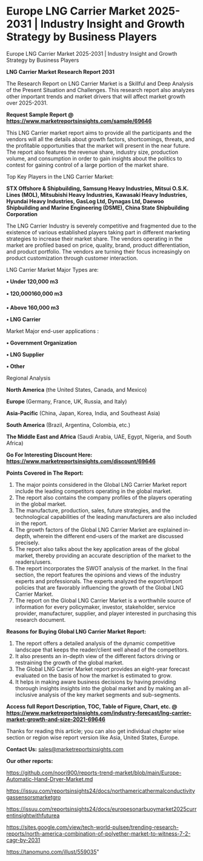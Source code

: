 # Europe LNG Carrier Market 2025-2031 | Industry Insight and Growth Strategy by Business Players
Europe LNG Carrier Market 2025-2031 | Industry Insight and Growth Strategy by Business Players

<strong>LNG Carrier Market Research Report 2031</strong>

The Research Report on LNG Carrier Market is a Skillful and Deep Analysis of the Present Situation and Challenges. This research report also analyzes other important trends and market drivers that will affect market growth over 2025-2031.

<strong>Request Sample Report @ <a href=https://www.marketreportsinsights.com/sample/69646>https://www.marketreportsinsights.com/sample/69646</a></strong>

This LNG Carrier market report aims to provide all the participants and the vendors will all the details about growth factors, shortcomings, threats, and the profitable opportunities that the market will present in the near future. The report also features the revenue share, industry size, production volume, and consumption in order to gain insights about the politics to contest for gaining control of a large portion of the market share.

Top Key Players in the LNG Carrier Market:

<strong>STX Offshore & Shipbuilding, Samsung Heavy Industries, Mitsui O.S.K. Lines (MOL), Mitsubishi Heavy Industries, Kawasaki Heavy Industries, Hyundai Heavy Industries, GasLog Ltd, Dynagas Ltd, Daewoo Shipbuilding and Marine Engineering (DSME), China State Shipbuilding Corporation</strong>

The LNG Carrier Industry is severely competitive and fragmented due to the existence of various established players taking part in different marketing strategies to increase their market share. The vendors operating in the market are profiled based on price, quality, brand, product differentiation, and product portfolio. The vendors are turning their focus increasingly on product customization through customer interaction.

LNG Carrier Market Major Types are:

<strong>• Under 120,000 m3

• 120,000160,000 m3

• Above 160,000 m3

• LNG Carrier</strong>

Market Major end-user applications :

<strong>• Government Organization

• LNG Supplier

• Other</strong>

Regional Analysis

</u><strong><b>North America</b></strong> (the United States, Canada, and Mexico)

<strong><b>Europe </b></strong>(Germany, France, UK, Russia, and Italy)

<strong><b>Asia-Pacific</b></strong> (China, Japan, Korea, India, and Southeast Asia)

<strong><b>South America</b></strong> (Brazil, Argentina, Colombia, etc.)

<strong><b>The Middle East and Africa</b></strong> (Saudi Arabia, UAE, Egypt, Nigeria, and South Africa)

<strong>Go For Interesting Discount Here: <a href=https://www.marketreportsinsights.com/discount/69646>https://www.marketreportsinsights.com/discount/69646</a></strong>

<strong>Points Covered in The Report:</strong>
<ol>
  <li>The major points considered in the Global LNG Carrier Market report include the leading competitors operating in the global market.</li>
  <li>The report also contains the company profiles of the players operating in the global market.</li>
  <li>The manufacture, production, sales, future strategies, and the technological capabilities of the leading manufacturers are also included in the report.</li>
  <li>The growth factors of the Global LNG Carrier Market are explained in-depth, wherein the different end-users of the market are discussed precisely.</li>
  <li>The report also talks about the key application areas of the global market, thereby providing an accurate description of the market to the readers/users.</li>
  <li>The report incorporates the SWOT analysis of the market. In the final section, the report features the opinions and views of the industry experts and professionals. The experts analyzed the export/import policies that are favorably influencing the growth of the Global LNG Carrier Market.</li>
  <li>The report on the Global LNG Carrier Market is a worthwhile source of information for every policymaker, investor, stakeholder, service provider, manufacturer, supplier, and player interested in purchasing this research document.</li>
</ol>
<strong>Reasons for Buying Global LNG Carrier Market Report:</strong>

<ol>
  <li>The report offers a detailed analysis of the dynamic competitive landscape that keeps the reader/client well ahead of the competitors.</li>
  <li>It also presents an in-depth view of the different factors driving or restraining the growth of the global market.</li>
  <li>The Global LNG Carrier Market report provides an eight-year forecast evaluated on the basis of how the market is estimated to grow.</li>
  <li>It helps in making aware business decisions by having providing thorough insights insights into the global market and by making an all-inclusive analysis of the key market segments and sub-segments.</li>
</ol>
<strong>Access full Report Description, TOC, Table of Figure, Chart, etc. @ <a href=https://www.marketreportsinsights.com/industry-forecast/lng-carrier-market-growth-and-size-2021-69646>https://www.marketreportsinsights.com/industry-forecast/lng-carrier-market-growth-and-size-2021-69646</a></strong>


Thanks for reading this article; you can also get individual chapter wise section or region wise report version like Asia, United States, Europe.

<strong>Contact Us:</strong>
sales@marketreportsinsights.com

<strong>Our other reports:</strong>

<a href=https://github.com/noori900/reports-trend-market/blob/main/Europe-Automatic-Hand-Dryer-Market.md>https://github.com/noori900/reports-trend-market/blob/main/Europe-Automatic-Hand-Dryer-Market.md</a>

<a href=https://issuu.com/reportsinsights24/docs/northamericathermalconductivitygassensorsmarketgro>https://issuu.com/reportsinsights24/docs/northamericathermalconductivitygassensorsmarketgro</a>

<a href=https://issuu.com/reportsinsights24/docs/europesonarbuoymarket2025currentinsightwithfuturea>https://issuu.com/reportsinsights24/docs/europesonarbuoymarket2025currentinsightwithfuturea</a>

<a href=https://sites.google.com/view/tech-world-pulsee/trending-research-reports/north-america-combination-of-polyether-market-to-witness-7-2-cagr-by-2031>https://sites.google.com/view/tech-world-pulsee/trending-research-reports/north-america-combination-of-polyether-market-to-witness-7-2-cagr-by-2031</a>

<a href=https://tanomuno.com/illust/559035>https://tanomuno.com/illust/559035</a>"
